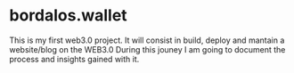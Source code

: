 # bordalos.wallet
 
 This is my first web3.0 project.
 It will consist in build, deploy and mantain a website/blog on the WEB3.0
 During this jouney I am going to document the process and insights gained with it.

